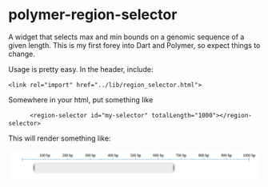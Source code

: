 polymer-region-selector
=======================

A widget that selects max and min bounds on a genomic sequence of a given length. This is my first forey into Dart and Polymer, so expect things to change.

Usage is pretty easy. In the header, include:

    <link rel="import" href="../lib/region_selector.html">

Somewhere in your html, put something like

          <region-selector id="my-selector" totalLength="1000"></region-selector>

This will render something like:

![Example region selector](img/selector.png)